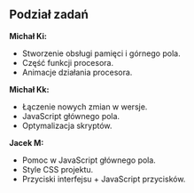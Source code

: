 ## Podział zadań
**Michał Ki:**
  - Stworzenie obsługi pamięci i górnego pola.
  - Część funkcji procesora.
  - Animacje działania procesora.

**Michał Kk:**
  - Łączenie nowych zmian w wersje.
  - JavaScript głównego pola.
  - Optymalizacja skryptów.

**Jacek M:**
  - Pomoc w JavaScript głównego pola.
  - Style CSS projektu.
  - Przyciski interfejsu + JavaScript przycisków.
